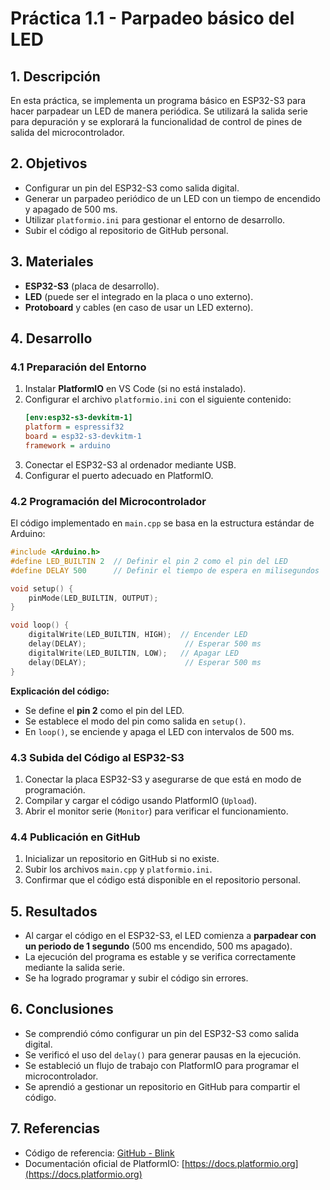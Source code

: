# Práctica 1.1 - Parpadeo básico del LED

## 1. Descripción
En esta práctica, se implementa un programa básico en ESP32-S3 para hacer parpadear un LED de manera periódica. Se utilizará la salida serie para depuración y se explorará la funcionalidad de control de pines de salida del microcontrolador.

## 2. Objetivos
- Configurar un pin del ESP32-S3 como salida digital.
- Generar un parpadeo periódico de un LED con un tiempo de encendido y apagado de 500 ms.
- Utilizar `platformio.ini` para gestionar el entorno de desarrollo.
- Subir el código al repositorio de GitHub personal.

## 3. Materiales
- **ESP32-S3** (placa de desarrollo).
- **LED** (puede ser el integrado en la placa o uno externo).
- **Protoboard** y cables (en caso de usar un LED externo).

## 4. Desarrollo

### 4.1 Preparación del Entorno
1. Instalar **PlatformIO** en VS Code (si no está instalado).
2. Configurar el archivo `platformio.ini` con el siguiente contenido:
   ```ini
   [env:esp32-s3-devkitm-1]
   platform = espressif32
   board = esp32-s3-devkitm-1
   framework = arduino
   ```
3. Conectar el ESP32-S3 al ordenador mediante USB.
4. Configurar el puerto adecuado en PlatformIO.

### 4.2 Programación del Microcontrolador
El código implementado en `main.cpp` se basa en la estructura estándar de Arduino:
```cpp
#include <Arduino.h>
#define LED_BUILTIN 2  // Definir el pin 2 como el pin del LED
#define DELAY 500      // Definir el tiempo de espera en milisegundos

void setup() {
    pinMode(LED_BUILTIN, OUTPUT);
}

void loop() {
    digitalWrite(LED_BUILTIN, HIGH);  // Encender LED
    delay(DELAY);                      // Esperar 500 ms
    digitalWrite(LED_BUILTIN, LOW);   // Apagar LED
    delay(DELAY);                      // Esperar 500 ms
}
```
**Explicación del código:**
- Se define el **pin 2** como el pin del LED.
- Se establece el modo del pin como salida en `setup()`.
- En `loop()`, se enciende y apaga el LED con intervalos de 500 ms.

### 4.3 Subida del Código al ESP32-S3
1. Conectar la placa ESP32-S3 y asegurarse de que está en modo de programación.
2. Compilar y cargar el código usando PlatformIO (`Upload`).
3. Abrir el monitor serie (`Monitor`) para verificar el funcionamiento.

### 4.4 Publicación en GitHub
1. Inicializar un repositorio en GitHub si no existe.
2. Subir los archivos `main.cpp` y `platformio.ini`.
3. Confirmar que el código está disponible en el repositorio personal.

## 5. Resultados
- Al cargar el código en el ESP32-S3, el LED comienza a **parpadear con un periodo de 1 segundo** (500 ms encendido, 500 ms apagado).
- La ejecución del programa es estable y se verifica correctamente mediante la salida serie.
- Se ha logrado programar y subir el código sin errores.

## 6. Conclusiones
- Se comprendió cómo configurar un pin del ESP32-S3 como salida digital.
- Se verificó el uso del `delay()` para generar pausas en la ejecución.
- Se estableció un flujo de trabajo con PlatformIO para programar el microcontrolador.
- Se aprendió a gestionar un repositorio en GitHub para compartir el código.

## 7. Referencias
- Código de referencia: [GitHub - Blink](https://github.com/schacon/blink)
- Documentación oficial de PlatformIO: [https://docs.platformio.org](https://docs.platformio.org)

